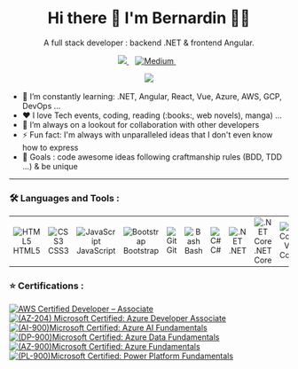 <h1 align="center">
  Hi there 👋 I'm Bernardin 👨‍💻
</h1>

<p align='center'>
  A full stack developer :  backend .NET &  frontend Angular.
</p>

<p align='center'>
	<a href="https://www.linkedin.com/in/bernardinhouessou/">
	<img src="https://img.shields.io/badge/linkedin-%230077B5.svg?&style=for-the-badge&logo=linkedin&logoColor=white" />
	</a>&nbsp;&nbsp;
	<a href="https://medium.com/@bernardin.houessou">
	<img alt="Medium" src="https://img.shields.io/badge/Medium-12100E.svg?&style=for-the-badge&logo=medium&logoColor=white" />
	</a>&nbsp;&nbsp;
</p>

<p align='center'>
	<a href="#"><img src="https://github-readme-stats.vercel.app/api?username=bernardinhouessou&show_icons=true&locale=en&count_private=true&theme=dark" width="350"></a>
</p>

<ul>
  <li> 🌱 I’m constantly learning:  .NET, Angular, React, Vue, Azure, AWS, GCP, DevOps ... </li> 
  <li> ❤️ I love Tech events, coding, reading (:books:, web novels), manga) ... </li>
  <li> 👯 I’m always on a lookout for collaboration with other developers </li>
  <li> ⚡ Fun fact: I'm always with unparalleled ideas that I don't even know how to express</li>
  <li> 🥅 Goals : code awesome ideas following craftmanship rules (BDD, TDD ...) & be unique</li>

</ul>
<hr>

### 🛠️ Languages and Tools :

<table align="center" style="border-color:transparent;">
  <tr>
    <td align="center" width="50px">
      <img src="https://cdn.jsdelivr.net/gh/devicons/devicon/icons/html5/html5-original.svg" alt="HTML5"><br>HTML5
    </td>
    <td align="center" width="50px">
      <img src="https://cdn.jsdelivr.net/gh/devicons/devicon/icons/css3/css3-original.svg" alt="CSS3"><br>CSS3
    </td>
    <td align="center" width="50px">
      <img src="https://cdn.jsdelivr.net/gh/devicons/devicon/icons/javascript/javascript-plain.svg" alt="JavaScript"><br>JavaScript
    </td>
    <td align="center" width="50px">
      <img src="https://cdn.jsdelivr.net/gh/devicons/devicon/icons/bootstrap/bootstrap-original.svg" alt="Bootstrap"><br>Bootstrap
    </td>
    <td align="center" width="50px">
      <img src="https://cdn.jsdelivr.net/gh/devicons/devicon/icons/git/git-original.svg" alt="Git"><br>Git
    </td>
    <td align="center" width="50px">
      <img src="https://cdn.jsdelivr.net/gh/devicons/devicon/icons/bash/bash-original.svg" alt="Bash"><br>Bash
    </td>
    <td align="center" width="50px">
      <img src="https://cdn.jsdelivr.net/gh/devicons/devicon/icons/csharp/csharp-original.svg" alt="C#"><br>C#
    </td>
    <td align="center" width="50px">
      <img src="https://cdn.jsdelivr.net/gh/devicons/devicon/icons/dot-net/dot-net-original.svg" alt=".NET"><br>.NET
    </td>
    <td align="center" width="50px">
      <img src="https://cdn.jsdelivr.net/gh/devicons/devicon/icons/dotnetcore/dotnetcore-original.svg" alt=".NET Core"><br>.NET Core
    </td>
    <td align="center" width="50px">
      <img src="https://cdn.jsdelivr.net/gh/devicons/devicon/icons/vscode/vscode-original.svg" alt="VS Code"><br>VS Code
    </td>
    <td align="center" width="50px">
      <img src="https://cdn.jsdelivr.net/gh/devicons/devicon/icons/xcode/xcode-original.svg" alt="X Code"><br>X Code
    </td>
    <td align="center" width="50px">
      <img src="https://cdn.jsdelivr.net/gh/devicons/devicon/icons/visualstudio/visualstudio-plain.svg" alt="Visual Studio"><br>Visual Studio
    </td>
    <td align="center" width="50px">
      <img src="https://cdn.jsdelivr.net/gh/devicons/devicon/icons/microsoftsqlserver/microsoftsqlserver-plain.svg" alt="SQL"><br>SQL
    </td>
    <td align="center" width="50px">
      <img src="https://cdn.jsdelivr.net/gh/devicons/devicon/icons/postgresql/postgresql-original.svg" alt="PostgreSQL"><br>PostgreSQL
    </td>
    <td align="center" width="50px">
      <img src="https://cdn.jsdelivr.net/gh/devicons/devicon/icons/mysql/mysql-original.svg" alt="MySQL"><br>MySQL
    </td>
    <td align="center" width="50px">
      <img src="https://cdn.jsdelivr.net/gh/devicons/devicon/icons/mongodb/mongodb-original.svg" alt="MongoDB"><br>MongoDB
    </td>
    <td align="center" width="50px">
      <img src="https://cdn.worldvectorlogo.com/logos/aws-dynamodb.svg" alt="DynamoDB"><br>DynamoDB
    </td>
    <td align="center" width="50px">
      <img src="https://cdn.jsdelivr.net/gh/devicons/devicon/icons/windows8/windows8-original.svg" alt="Windows"><br>Windows
    </td>
    <td align="center" width="50px">
      <img src="https://cdn.jsdelivr.net/gh/devicons/devicon/icons/linux/linux-original.svg" alt="Linux"><br>Linux
    </td>
    <td align="center" width="50px">
      <img src="https://upload.wikimedia.org/wikipedia/commons/f/fa/Apple_logo_black.svg" alt="macOS"><br>macOS
    </td>
    <td align="center" width="50px">
      <img src="https://cdn.jsdelivr.net/gh/devicons/devicon/icons/azure/azure-original.svg" alt="Azure"><br>Azure
    </td>
    <td align="center" width="50px">
      <img src="https://cdn.jsdelivr.net/gh/devicons/devicon/icons/amazonwebservices/amazonwebservices-original.svg" alt="AWS"><br>AWS
    </td>
    <td align="center" width="50px">
      <img src="https://cdn.jsdelivr.net/gh/devicons/devicon/icons/googlecloud/googlecloud-original.svg" alt="GCP"><br>GCP
    </td>
    <td align="center" width="50px">
      <img src="https://upload.wikimedia.org/wikipedia/commons/3/3f/Redmine_logo.svg" alt="Redmine"><br>Redmine
    </td>
    <td align="center" width="50px">
      <img src="https://cdn.jsdelivr.net/gh/devicons/devicon/icons/jira/jira-original-wordmark.svg" alt="Jira"><br>Jira
    </td>
    <td align="center" width="50px">
      <img src="https://cdn.jsdelivr.net/gh/devicons/devicon/icons/jenkins/jenkins-original.svg" alt="Jenkins"><br>Jenkins
    </td>
    <td align="center" width="50px">
      <img  style="background:white;" src="https://www.cdnlogo.com/logos/s/58/sonarqube.svg" alt="SonarQube"><br>SonarQube
    </td>
    <td align="center" width="50px">
      <img src="https://checkmarx.com/wp-content/uploads/2021/04/checkmarx-logo-mobile.png" alt="Checkmarx"><br>Checkmarx
    </td>
    <td align="center" width="50px">
      <img src="https://cdn.jsdelivr.net/gh/devicons/devicon/icons/docker/docker-original.svg" alt="Docker"><br>Docker
    </td>
    <td align="center" width="50px">
      <img src="https://cdn.jsdelivr.net/gh/devicons/devicon/icons/kubernetes/kubernetes-plain.svg" alt="Kubernetes"><br>Kubernetes
    </td>
    <td align="center" width="50px">
      <img src="https://cdn.jsdelivr.net/gh/devicons/devicon/icons/ansible/ansible-original.svg" alt="Ansible"><br>Ansible
    </td>
    <td align="center" width="50px">
      <img src="https://cdn.jsdelivr.net/gh/devicons/devicon/icons/terraform/terraform-original.svg" alt="Terraform"><br>Terraform
    </td>
    <td align="center" width="50px">
      <img src="https://cdn.jsdelivr.net/gh/devicons/devicon/icons/heroku/heroku-original.svg" alt="Heroku"><br>Heroku
    </td>
    <td align="center" width="50px">
      <img src="https://cdn.iconscout.com/icon/free/png-512/free-azure-devops-3521296-2944715.png" alt="Azure DevOps"><br>Azure DevOps
    </td>
    <td align="center" width="50px">
      <img src="https://learn.microsoft.com/en-us/azure/devops/media/index/devopsiconboards96.svg" alt="Azure Boards"><br>Azure Boards
    </td>
    <td align="center" width="50px">
      <img src="https://learn.microsoft.com/en-us/azure/devops/media/index/devopsiconpipelines96.svg" alt="Azure Pipelines"><br>Azure Pipelines
    </td>
    <td align="center" width="50px">
      <img src="https://cdn.jsdelivr.net/gh/devicons/devicon/icons/typescript/typescript-original.svg" alt="Typescript"><br>Typescript
    </td>
    <td align="center" width="50px">
      <img src="https://cdn.jsdelivr.net/gh/devicons/devicon/icons/angularjs/angularjs-original.svg" alt="Angular"><br>Angular
    </td>
    <td align="center" width="50px">
      <img src="https://raw.githubusercontent.com/Bernardinhouessou/bernardinhouessou/main/img/angular_gradient.png" alt="Angular"><br>Angular
    </td>
    <td align="center" width="50px">
      <img src="https://cdn.jsdelivr.net/gh/devicons/devicon/icons/react/react-original.svg" alt="React"><br>React
    </td>
    <td align="center" width="50px">
      <img src="https://cdn.jsdelivr.net/gh/devicons/devicon/icons/vuejs/vuejs-original.svg" alt="Vue"><br>Vue
    </td>
    <td align="center" width="50px">
      <img src="https://cdn.jsdelivr.net/gh/devicons/devicon/icons/webpack/webpack-original.svg" alt="Webpack"><br>Webpack
    </td><td align="center" width="50px">
      <img src="https://cdn.jsdelivr.net/gh/devicons/devicon/icons/nodejs/nodejs-original.svg" alt="NodeJs"><br>NodeJs
    </td>
    <td align="center" width="50px">
      <img src="https://cdn.jsdelivr.net/gh/devicons/devicon/icons/python/python-original.svg" alt="Python"><br>Python
    </td>
    <td align="center" width="50px" height="45px">
      <img src="https://cdn.jsdelivr.net/gh/devicons/devicon/icons/java/java-original.svg" alt="Java"><br>Java
    </td>
    <td align="center" width="50px" height="45px">
      <img src="https://cdn.jsdelivr.net/gh/devicons/devicon/icons/groovy/groovy-original.svg" alt="Groovy"><br>Groovy
    </td>
    <td align="center" width="50px">
      <img src="https://upload.wikimedia.org/wikipedia/commons/e/e9/Notion-logo.svg" alt="Notion"><br>Notion
    </td>
    <td align="center" width="50px">
      <img src="https://cdn.jsdelivr.net/gh/devicons/devicon/icons/redis/redis-original.svg" alt="Redis"><br>Redis
    </td>
    <td align="center" width="50px">
      <img src="https://warren-buckley.gallerycdn.vsassets.io/extensions/warren-buckley/iis-express/1.5.0/1638806714856/Microsoft.VisualStudio.Services.Icons.Default" alt="IIS"><br>IIS
    </td>
    <td align="center" width="50px">
      <img src="https://cdn.jsdelivr.net/gh/devicons/devicon/icons/nginx/nginx-original.svg" alt="Nginx"><br>Nginx
    </td>
    <td align="center" width="50px">
      <img src="https://cdn.jsdelivr.net/gh/devicons/devicon/icons/apache/apache-original.svg" alt="Apache"><br>Apache
    </td>
    <td align="center" width="50px">
      <img src="https://img.jsdelivr.com/github.com/swagger-api.png" alt="Swagger"><br>Swagger
    </td>
    <td align="center" width="50px">
      <img src="https://www.cdnlogo.com/logos/p/20/postman.svg" alt="Postman"><br>Postman
    </td>
    <td align="center" width="50px">
      <img src="https://www.svgrepo.com/show/353904/insomnia.svg" alt="Insomnia"><br>Insomnia
    </td>
    <td align="center" width="50px">
      <img src="https://cdn.jsdelivr.net/gh/devicons/devicon/icons/tortoisegit/tortoisegit-original.svg" alt="TortoiseSVN"><br>TortoiseSVN
    </td>
    <td align="center" width="50px">
      <img src="https://learn.microsoft.com/en-us/azure/devops/media/index/devopsiconrepos96.svg" alt="Azure Repos"><br>Azure Repos
    </td>
    <td align="center" width="50px">
      <img src="https://cdn.jsdelivr.net/gh/devicons/devicon/icons/github/github-original.svg" alt="GitHub"><br>GitHub
    </td>
    <td align="center" width="50px">
      <img src="https://cdn.jsdelivr.net/gh/devicons/devicon/icons/bitbucket/bitbucket-original.svg" alt="BitBucket"><br>BitBucket
    </td>
    <td align="center" width="50px">
      <img src="https://cdn.jsdelivr.net/gh/devicons/devicon/icons/gitlab/gitlab-original.svg" alt="Gitlab"><br>Gitlab
    </td>
    <td align="center" width="50px">
      <img src="https://cdn.jsdelivr.net/gh/devicons/devicon/icons/jetbrains/jetbrains-original.svg" alt="Jetbrains"><br>Jetbrains
    </td>
    <td align="center" width="50px">
      <img src="https://cdn.jsdelivr.net/gh/devicons/devicon/icons/graphql/graphql-plain.svg" alt="Graphql"><br>Graphql
    </td>
    <td align="center" width="50px" height="40">
      <img style="background: white" src="https://cdn.jsdelivr.net/gh/devicons/devicon/icons/apachekafka/apachekafka-original.svg" alt="Kafka"><br>Kafka
    </td>
    <td align="center" width="50px">
      <img src="https://www.cdnlogo.com/logos/r/32/rabbitmq.svg" alt="Rabbitmq"><br>Rabbitmq
    </td>
    <td align="center" width="50px">
      <img src="https://cdn.jsdelivr.net/gh/devicons/devicon/icons/selenium/selenium-original.svg" alt="Selenium"><br>Selenium
    </td>
    <td align="center" width="50px">
      <img src="https://cdn.jsdelivr.net/gh/devicons/devicon/icons/karma/karma-original.svg" alt="Karma"><br>Karma
    </td>
    <td align="center" width="50px">
      <img src="https://cdn.jsdelivr.net/gh/devicons/devicon/icons/jasmine/jasmine-plain.svg" alt="Jasmine"><br>Jasmine
    </td>
    <td align="center" width="50px">
      <img src="https://asset.brandfetch.io/idNbg7d3Ca/idJCellmWz.jpeg" alt="Specflow"><br>Specflow
    </td>
    <td align="center" width="50px">
      <img src="https://encrypted-tbn0.gstatic.com/images?q=tbn:ANd9GcQg9z6Ht8LQmPLAncxkHsbVSWsFIKPhWov-9s93AzRI5LHNiUuoyuJICQn8OMotYSt4uW8&usqp=CAU" alt="gRPC"><br>gRPC
    </td>
    <td align="center" width="50px">
      <img src="https://cdn.jsdelivr.net/gh/devicons/devicon/icons/jasmine/jasmine-plain.svg" alt="Jasmine"><br>Jasmine
    </td>
    <td align="center" width="50px">
      <img src="https://cdn.jsdelivr.net/gh/devicons/devicon/icons/figma/figma-original.svg" alt="Figma"><br>Figma
    </td>
    <td align="center" width="50px">
      <img src="https://cdn.jsdelivr.net/gh/devicons/devicon/icons//yarn/yarn-original.svg" alt="yarn"><br>yarn
    </td>
    <td align="center" width="50px">
      <img src="https://cdn.jsdelivr.net/gh/devicons/devicon/icons/npm/npm-original-wordmark.svg" alt="npm"><br>npm
    </td>
  </tr>
<table>

### ⭐ Certifications :

<a href="https://www.credly.com/badges/e7049f83-6f43-4276-abb3-d3a4bdc07aa1/public_url">
<img width="64px" height="64px" alt="AWS Certified Developer – Associate" title="AWS Certified Developer – Associate" src="https://images.credly.com/size/220x220/images/b9feab85-1a43-4f6c-99a5-631b88d5461b/image.png">
</a>

<a href="http://tinyurl.com/AzureDeveloperAssociateAZ-204">
<img width="64px" height="64px" alt="(AZ-204) Microsoft Certified: Azure Developer Associate" title="(AZ-204) Microsoft Certified: Azure Developer Associate" src="https://images.credly.com/size/680x680/images/63316b60-f62d-4e51-aacc-c23cb850089c/azure-developer-associate-600x600.png">
</a>

<a href="https://www.credly.com/badges/74b81e8d-1277-4236-aff1-8f01d7d2d25b/public_url">
<img width="64px" height="64px" alt="(AI-900)Microsoft Certified: Azure AI Fundamentals" title="(AI-900)Microsoft Certified: Azure AI Fundamentals" src="https://images.credly.com/size/680x680/images/4136ced8-75d5-4afb-8677-40b6236e2672/azure-ai-fundamentals-600x600.png">
</a>

<a href="https://www.credly.com/badges/bdc175fe-036f-42a9-b5ba-7a9a52c2e29d">
<img width="64px" height="64px" alt="(DP-900)Microsoft Certified: Azure Data Fundamentals" title="(DP-900)Microsoft Certified: Azure Data Fundamentals" src="https://images.credly.com/size/680x680/images/70eb1e3f-d4de-4377-a062-b20fb29594ea/azure-data-fundamentals-600x600.png">
</a>

<a href="https://www.credly.com/badges/5799abe3-2cd5-4ae0-8731-47da654fc842/public_url">
<img width="64px" height="64px" alt="(AZ-900)Microsoft Certified: Azure Fundamentals" title="(AZ-900) Microsoft Certified: Azure Fundamentals" src="https://images.credly.com/size/680x680/images/be8fcaeb-c769-4858-b567-ffaaa73ce8cf/image.png">
</a>

<a href="https://www.credly.com/badges/85e3e0a8-e944-46b9-a2c2-c6b38e4b2c42/public_url">
<img width="64px" height="64px" alt="(PL-900)Microsoft Certified: Power Platform Fundamentals" title="(PL-900) Microsoft Certified: Power Platform Fundamentals" src="https://images.credly.com/size/680x680/images/2a6251f2-737b-4bf6-9190-d77570cc76fc/CERT-Fundamentals-Power-Platform.png">
</a>


